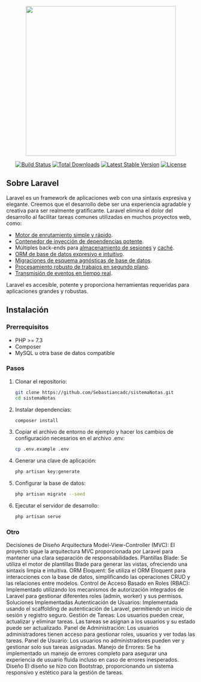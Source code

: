 <p align="center">
    <a href="https://laravel.com" target="_blank">
        <img src="https://raw.githubusercontent.com/laravel/art/master/logo-lockup/5%20SVG/2%20CMYK/1%20Full%20Color/laravel-logolockup-cmyk-red.svg" width="400">
    </a>
</p>

<p align="center">
    <a href="https://travis-ci.org/laravel/framework"><img src="https://travis-ci.org/laravel/framework.svg" alt="Build Status"></a>
    <a href="https://packagist.org/packages/laravel/framework"><img src="https://img.shields.io/packagist/dt/laravel/framework" alt="Total Downloads"></a>
    <a href="https://packagist.org/packages/laravel/framework"><img src="https://img.shields.io/packagist/v/laravel/framework" alt="Latest Stable Version"></a>
    <a href="https://packagist.org/packages/laravel/framework"><img src="https://img.shields.io/packagist/l/laravel/framework" alt="License"></a>
</p>

## Sobre Laravel

Laravel es un framework de aplicaciones web con una sintaxis expresiva y elegante. Creemos que el desarrollo debe ser una experiencia agradable y creativa para ser realmente gratificante. Laravel elimina el dolor del desarrollo al facilitar tareas comunes utilizadas en muchos proyectos web, como:

- [Motor de enrutamiento simple y rápido](https://laravel.com/docs/routing).
- [Contenedor de inyección de dependencias potente](https://laravel.com/docs/container).
- Múltiples back-ends para [almacenamiento de sesiones](https://laravel.com/docs/session) y [caché](https://laravel.com/docs/cache).
- [ORM de base de datos expresivo e intuitivo](https://laravel.com/docs/eloquent).
- [Migraciones de esquema agnósticas de base de datos](https://laravel.com/docs/migrations).
- [Procesamiento robusto de trabajos en segundo plano](https://laravel.com/docs/queues).
- [Transmisión de eventos en tiempo real](https://laravel.com/docs/broadcasting).

Laravel es accesible, potente y proporciona herramientas requeridas para aplicaciones grandes y robustas.

## Instalación

### Prerrequisitos

- PHP >= 7.3
- Composer
- MySQL u otra base de datos compatible

### Pasos

1. Clonar el repositorio:
   ```sh
   git clone https://github.com/Sebastiancadc/sistemaNotas.git
   cd sistemaNotas
2. Instalar dependencias:
    ```sh
    composer install
3. Copiar el archivo de entorno de ejemplo y hacer los cambios de configuración necesarios en el archivo .env:
    ```sh
    cp .env.example .env
4. Generar una clave de aplicación:
    ```sh
    php artisan key:generate
5. Configurar la base de datos:
    ```sh
    php artisan migrate --seed
6. Ejecutar el servidor de desarrollo:
    ```sh
    php artisan serve


### Otro
Decisiones de Diseño
Arquitectura Model-View-Controller (MVC): El proyecto sigue la arquitectura MVC proporcionada por Laravel para mantener una clara separación de responsabilidades.
Plantillas Blade: Se utiliza el motor de plantillas Blade para generar las vistas, ofreciendo una sintaxis limpia e intuitiva.
ORM Eloquent: Se utiliza el ORM Eloquent para interacciones con la base de datos, simplificando las operaciones CRUD y las relaciones entre modelos.
Control de Acceso Basado en Roles (RBAC): Implementado utilizando los mecanismos de autorización integrados de Laravel para gestionar diferentes roles (admin, worker) y sus permisos.
Soluciones Implementadas
Autenticación de Usuarios: Implementada usando el scaffolding de autenticación de Laravel, permitiendo un inicio de sesión y registro seguro.
Gestión de Tareas: Los usuarios pueden crear, actualizar y eliminar tareas. Las tareas se asignan a los usuarios y su estado puede ser actualizado.
Panel de Administración: Los usuarios administradores tienen acceso para gestionar roles, usuarios y ver todas las tareas.
Panel de Usuario: Los usuarios no administradores pueden ver y gestionar solo sus tareas asignadas.
Manejo de Errores: Se ha implementado un manejo de errores completo para asegurar una experiencia de usuario fluida incluso en caso de errores inesperados.
Diseño
El diseño se hizo con Bootstrap, proporcionando un sistema responsivo y estético para la gestión de tareas.

